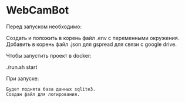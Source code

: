 # WebCamBot
Перед запуском необходимо:
  
  Создать и положить в корень файл .env с переменными окружения.
  Добавить в корень файл .json для gspread для связи с google drive.

Чтобы запустить проект в docker:

  ./run.sh start

При запуске:

    Будет поднята база данных sqlite3.
    Создан файл для логирования.
    
